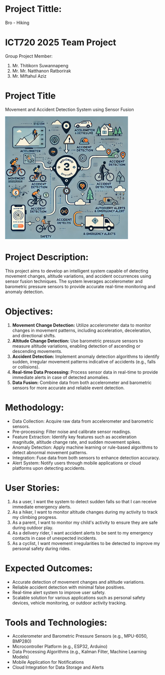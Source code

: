 # Project Tittle:
Bro - Hiking

# ICT720 2025 Team Project
Group Project Member:
1. Mr. Thitikorn Suwannapeng
2. Mr. Mr. Natthanon Ratborirak
3. Mr. Miftahul Aziz

# Project Title
Movement and Accident Detection System using Sensor Fusion

<img src="https://raw.githubusercontent.com/miftahulaziz/ICT720-2025-TeamProject/refs/heads/main/f53aebd9-5204-4e70-bbed-1c337b6e6dfd.webp" alt="alt text" width="400">

# Project Description:
This project aims to develop an intelligent system capable of detecting movement changes, altitude variations, and accident occurrences using sensor fusion techniques. The system leverages accelerometer and barometric pressure sensors to provide accurate real-time monitoring and anomaly detection.

# Objectives:
1. **Movement Change Detection:** Utilize accelerometer data to monitor changes in movement patterns, including acceleration, deceleration, and directional shifts.
2. **Altitude Change Detection:** Use barometric pressure sensors to measure altitude variations, enabling detection of ascending or descending movements.
3. **Accident Detection:** Implement anomaly detection algorithms to identify sudden, irregular movement patterns indicative of accidents (e.g., falls or collisions).
4. **Real-time Data Processing:** Process sensor data in real-time to provide immediate alerts in case of detected anomalies.
5. **Data Fusion:** Combine data from both accelerometer and barometric sensors for more accurate and reliable event detection.

# Methodology:
- Data Collection: Acquire raw data from accelerometer and barometric sensors.
- Pre-processing: Filter noise and calibrate sensor readings.
- Feature Extraction: Identify key features such as acceleration magnitude, altitude change rate, and sudden movement spikes.
- Anomaly Detection: Apply machine learning or rule-based algorithms to detect abnormal movement patterns.
- Integration: Fuse data from both sensors to enhance detection accuracy.
- Alert System: Notify users through mobile applications or cloud platforms upon detecting accidents.

# User Stories:
1. As a user, I want the system to detect sudden falls so that I can receive immediate emergency alerts.
2. As a hiker, I want to monitor altitude changes during my activity to track my climbing progress.
3. As a parent, I want to monitor my child's activity to ensure they are safe during outdoor play.
4. As a delivery rider, I want accident alerts to be sent to my emergency contacts in case of unexpected incidents.
5. As a cyclist, I want movement irregularities to be detected to improve my personal safety during rides.

# Expected Outcomes:
- Accurate detection of movement changes and altitude variations.
- Reliable accident detection with minimal false positives.
- Real-time alert system to improve user safety.
- Scalable solution for various applications such as personal safety devices, vehicle monitoring, or outdoor activity tracking.

# Tools and Technologies:
- Accelerometer and Barometric Pressure Sensors (e.g., MPU-6050, BMP280)
- Microcontroller Platform (e.g., ESP32, Arduino)
- Data Processing Algorithms (e.g., Kalman Filter, Machine Learning Models)
- Mobile Application for Notifications
- Cloud Integration for Data Storage and Alerts



